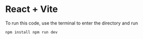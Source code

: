 # React + Vite

To run this code, use the terminal to enter the directory and run

`
npm install
npm run dev
`